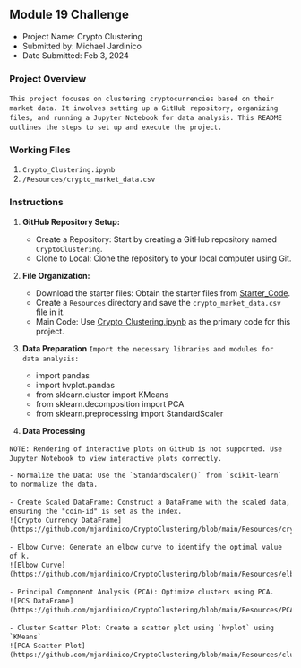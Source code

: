 ##  Module 19 Challenge
* Project Name: Crypto Clustering
* Submitted by:  Michael Jardinico
* Date Submitted: Feb 3, 2024

### Project Overview
`This project focuses on clustering cryptocurrencies based on their market data. It involves setting up a GitHub repository, organizing files, and running a Jupyter Notebook for data analysis. This README outlines the steps to set up and execute the project.`

### Working Files
1. `Crypto_Clustering.ipynb`
2. `/Resources/crypto_market_data.csv`
    
### Instructions
1. __GitHub Repository Setup:__
    - Create a Repository: Start by creating a GitHub repository named `CryptoClustering`.
    - Clone to Local: Clone the repository to your local computer using Git.

2. __File Organization:__ 
    - Download the starter files: Obtain the starter files from [Starter_Code](https://github.com/mjardinico/CryptoClustering/tree/main/Resources/Starter_Code).
    - Create a `Resources` directory and save the `crypto_market_data.csv` file in it.
    - Main Code: Use [Crypto_Clustering.ipynb](https://github.com/mjardinico/CryptoClustering/blob/main/Crypto_Clustering.ipynb) as the primary code for this project.

3. __Data Preparation__
`Import the necessary libraries and modules for data analysis:`
    - import pandas
    - import hvplot.pandas
    - from sklearn.cluster import KMeans
    - from sklearn.decomposition import PCA
    - from sklearn.preprocessing import StandardScaler
   
4. __Data Processing__  

`NOTE: Rendering of interactive plots on GitHub is not supported. Use Jupyter Notebook to view interactive plots correctly.`

    - Normalize the Data: Use the `StandardScaler()` from `scikit-learn` to normalize the data.

    - Create Scaled DataFrame: Construct a DataFrame with the scaled data, ensuring the "coin-id" is set as the index.
    ![Crypto Currency DataFrame](https://github.com/mjardinico/CryptoClustering/blob/main/Resources/crypto_dataframe1.png)
    
    - Elbow Curve: Generate an elbow curve to identify the optimal value of k. 
    ![Elbow Curve](https://github.com/mjardinico/CryptoClustering/blob/main/Resources/elbow_curve.png)

    - Principal Component Analysis (PCA): Optimize clusters using PCA.
    ![PCS DataFrame](https://github.com/mjardinico/CryptoClustering/blob/main/Resources/PCA_DataFrame.png)

    - Cluster Scatter Plot: Create a scatter plot using `hvplot` using `KMeans`
    ![PCA Scatter Plot](https://github.com/mjardinico/CryptoClustering/blob/main/Resources/cluster_scatterplot1.png)



